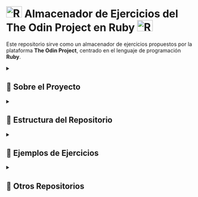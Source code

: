 # <img src="https://cdn-icons-png.flaticon.com/128/82/82667.png" alt="React Logo" width="42" height="30" /> Almacenador de Ejercicios del The Odin Project en Ruby <img src="https://cdn-icons-png.flaticon.com/128/82/82667.png" alt="React Logo" width="42" height="30" />

Este repositorio sirve como un almacenador de ejercicios propuestos por la plataforma **The Odin Project**, centrado en el lenguaje de programación **Ruby**.

<details>
  <summary><h2>📖 Sobre el Proyecto</h2></summary>

  **The Odin Project** es una plataforma educativa que ofrece un currículo completo de desarrollo web. Este repositorio fue creado para seguir y almacenar los ejercicios prácticos propuestos durante el curso relacionado con el lenguaje de programación Ruby. Cada ejercicio es una oportunidad para practicar y mejorar tus habilidades en programación.

</details>

<details>
  <summary><h2>📁 Estructura del Repositorio</h2></summary>

  El repositorio está organizado en carpetas temáticas, cada una representando una sección o módulo específico del curso. Dentro de cada carpeta, encontrarás los ejercicios propuestos, acompañados por sus respectivos códigos fuente, soluciones o cualquier información adicional relevante.

  ### Carpetas del Repositorio

  - **basic_ruby_projects**: Proyectos básicos de Ruby que abordan conceptos fundamentales y métodos.
    - Ejemplo: Implementación de un método de ordenación por burbuja (`#bubble_sort`):
  
      ```ruby
      def bubble_sort(array)
        max_index = array.length - 1
        (0..max_index - 1).each do |index|
          (index + 1..max_index).each do |index_2|
            number_1 = array[index]
            number_2 = array[index_2]
            if number_1 > number_2
              intermediate = number_1
              array[index] = number_2
              array[index_2] = intermediate
            end
          end
        end
        array
      end

      p bubble_sort([4, 3, 78, 2, 0, 2])
      ```

  - **mastermind**: Implementaciones del juego Mastermind, donde se aplican conceptos de lógica y control de flujo.
  
  - **poo**: Ejercicios centrados en la Programación Orientada a Objetos, incluyendo la creación de clases y objetos.

  - **tic_tac_toe**: Implementación del juego del tres en raya, aplicando conceptos de lógica de juego e interactividad.

</details>

<details>
  <summary><h2>📝 Ejemplos de Ejercicios</h2></summary>

  Aquí hay algunos ejemplos de ejercicios incluidos en el repositorio:

  1. **Cifrado César**: Implementación de un método que aplica el cifrado César a una cadena.

      ```ruby
      def caesar_cipher(phrase, displacement)
        phrase_array = phrase.split(' ')
        final_array = []
        phrase_array.each do |word|
          intermediate_array = []
          word.split('').each do |letter| 
            num = letter.ord
            if letter.match(/[A-Z|a-z]/)
              if num.between?(65, 90)
                tot = num + displacement
                tot > 90 ? tot = (tot - 90) + 64 : tot
                intermediate_array << tot.chr
              else
                tot = num + displacement
                tot > 122 ? tot = (tot - 122) + 97 : tot
                intermediate_array << tot.chr
              end
            else
              intermediate_array << letter
            end
          end
          final_array << intermediate_array.join('')
        end
        final_array.join(' ')
      end

      p caesar_cipher("What a string!", 5)
      ```

  2. **Seleccionador de Acciones**: Método que determina el mejor día para comprar y vender acciones, maximizando el lucro.

      ```ruby
      def stock_picker(stock_prices)
        day_buy = 0
        day_sale = 0
        profit = 0
        stock_prices.each_with_index do |price, index|
          (index + 1..stock_prices.length - 1).each do |index_2|
            price_2 = stock_prices[index_2]
            subtraction = price_2 - price
            if subtraction.positive? && subtraction > profit
              day_buy = index
              day_sale = index_2
              profit = subtraction
            end
          end
        end
        [day_buy, day_sale]
      end

      p stock_picker([17, 3, 6, 9, 15, 8, 6, 1, 10])
      ```

</details>

<details>
  <summary><h2>🔗 Otros Repositorios</h2></summary>

  - 🎥 [Rails Movie](https://github.com/SamuelRocha91/rails_movies_catalog/blob/main/README_es.md)

</details>
